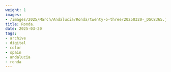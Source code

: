 ```yaml
---
weight: 1
images:
- /images/2025/March/Andalucia/Ronda/twenty-o-three/20250320-_DSC8365.jpg
title: Ronda.
date: 2025-03-20
tags:
- archive
- digital
- color
- spain
- andalucia
- ronda
---
```


